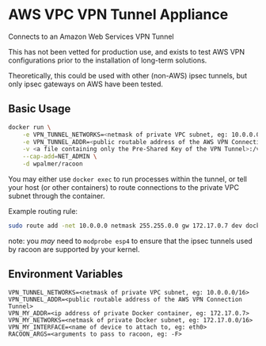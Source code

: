 # AWS VPC VPN Tunnel Appliance
Connects to an Amazon Web Services VPN Tunnel

This has not been vetted for production use, and exists to test AWS
VPN configurations prior to the installation of long-term solutions.

Theoretically, this could be used with other (non-AWS) ipsec tunnels,
but only ipsec gateways on AWS have been tested.

## Basic Usage
```bash
docker run \
    -e VPN_TUNNEL_NETWORKS=<netmask of private VPC subnet, eg: 10.0.0.0/16> \
    -e VPN_TUNNEL_ADDR=<public routable address of the AWS VPN Connection Tunnel> \
    -v <a file containing only the Pre-Shared Key of the VPN Tunnel>:/vpn-psk \
    --cap-add=NET_ADMIN \
    -d wpalmer/racoon
```

You may either use `docker exec` to run processes within the tunnel, or tell
your host (or other containers) to route connections to the private VPC subnet
through the container.

Example routing rule:
```bash
sudo route add -net 10.0.0.0 netmask 255.255.0.0 gw 172.17.0.7 dev docker0
```

note: you *may* need to `modprobe esp4` to ensure that the ipsec tunnels used by
racoon are supported by your kernel.

## Environment Variables
```
VPN_TUNNEL_NETWORKS=<netmask of private VPC subnet, eg: 10.0.0.0/16>
VPN_TUNNEL_ADDR=<public routable address of the AWS VPN Connection Tunnel>
VPN_MY_ADDR=<ip address of private Docker container, eg: 172.17.0.7>
VPN_MY_NETWORKS=<netmask of private Docker subnet, eg: 172.17.0.0/16>
VPN_MY_INTERFACE=<name of device to attach to, eg: eth0>
RACOON_ARGS=<arguments to pass to racoon, eg: -F>
```

